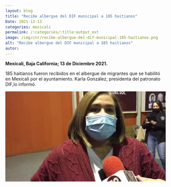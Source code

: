 ```yaml
---
layout: blog
title: "Recibe albergue del DIF municipal a 185 haitianos"
Date: 2021-12-13
categories: mexicali
permalink: /:categories/:title:output_ext
image: /img/cnr/recibe-albergue-del-dif-municipal-185-haitianos.png
alt: "Recibe albergue del DIF municipal a 185 haitianos"
autor:
---
```


**Mexicali, Baja California; 13 de Diciembre 2021.** 

185 haitianos fueron recibidos en el albergue de migrantes que se habilitó en Mexicali por el ayuntamiento.
Karla González, presidenta del patronato DIF,lo informó.


<div id="carouselExampleSlidesOnly" class="carousel slide" data-ride="carousel">
  <div class="carousel-inner">
    <div class="carousel-item active">
       <img class="d-block w-100" src="/img/cnr/recibe-albergue-del-dif-municipal-185-haitianos.png" loading="lazy"  alt="Recibe albergue del DIF municipal a 185 haitianos">
    </div>
  </div>
</div>
